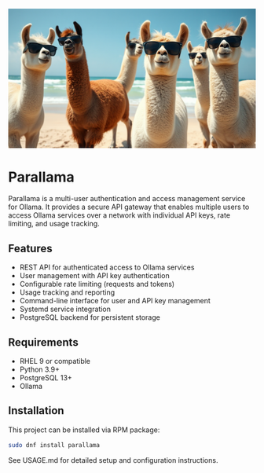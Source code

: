 ![alt_text](https://github.com/lancealot/parallama/blob/main/parallama.png?raw=true)

# Parallama

Parallama is a multi-user authentication and access management service for Ollama. It provides a secure API gateway that enables multiple users to access Ollama services over a network with individual API keys, rate limiting, and usage tracking.

## Features

- REST API for authenticated access to Ollama services
- User management with API key authentication
- Configurable rate limiting (requests and tokens)
- Usage tracking and reporting
- Command-line interface for user and API key management
- Systemd service integration
- PostgreSQL backend for persistent storage

## Requirements

- RHEL 9 or compatible
- Python 3.9+
- PostgreSQL 13+
- Ollama

## Installation

This project can be installed via RPM package:

```bash
sudo dnf install parallama
```

See USAGE.md for detailed setup and configuration instructions.
